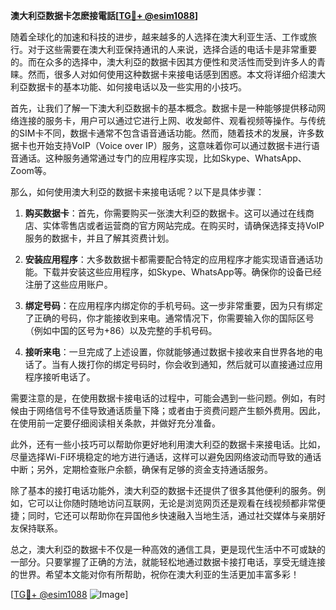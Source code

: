 **澳大利亞数据卡怎麽接電話[[TG💪+ @esim1088](https://t.me/s/esim1088)]**

随着全球化的加速和科技的进步，越来越多的人选择在澳大利亚生活、工作或旅行。对于这些需要在澳大利亚保持通讯的人来说，选择合适的电话卡是非常重要的。而在众多的选择中，澳大利亞的数据卡因其方便性和灵活性而受到许多人的青睐。然而，很多人对如何使用这种数据卡来接电话感到困惑。本文将详细介绍澳大利亞数据卡的基本功能、如何接电话以及一些实用的小技巧。

首先，让我们了解一下澳大利亞数据卡的基本概念。数据卡是一种能够提供移动网络连接的服务卡，用户可以通过它进行上网、收发邮件、观看视频等操作。与传统的SIM卡不同，数据卡通常不包含语音通话功能。然而，随着技术的发展，许多数据卡也开始支持VoIP（Voice over IP）服务，这意味着你可以通过数据卡进行语音通话。这种服务通常通过专门的应用程序实现，比如Skype、WhatsApp、Zoom等。

那么，如何使用澳大利亞的数据卡来接电话呢？以下是具体步骤：

1. **购买数据卡**：首先，你需要购买一张澳大利亞的数据卡。这可以通过在线商店、实体零售店或者运营商的官方网站完成。在购买时，请确保选择支持VoIP服务的数据卡，并且了解其资费计划。

2. **安装应用程序**：大多数数据卡都需要配合特定的应用程序才能实现语音通话功能。下载并安装这些应用程序，如Skype、WhatsApp等。确保你的设备已经注册了这些应用账户。

3. **绑定号码**：在应用程序内绑定你的手机号码。这一步非常重要，因为只有绑定了正确的号码，你才能接收到来电。通常情况下，你需要输入你的国际区号（例如中国的区号为+86）以及完整的手机号码。

4. **接听来电**：一旦完成了上述设置，你就能够通过数据卡接收来自世界各地的电话了。当有人拨打你的绑定号码时，你会收到通知，然后就可以直接通过应用程序接听电话了。

需要注意的是，在使用数据卡接电话的过程中，可能会遇到一些问题。例如，有时候由于网络信号不佳导致通话质量下降；或者由于资费问题产生额外费用。因此，在使用前一定要仔细阅读相关条款，并做好充分准备。

此外，还有一些小技巧可以帮助你更好地利用澳大利亞的数据卡来接电话。比如，尽量选择Wi-Fi环境稳定的地方进行通话，这样可以避免因网络波动而导致的通话中断；另外，定期检查账户余额，确保有足够的资金支持通话服务。

除了基本的接打电话功能外，澳大利亞的数据卡还提供了很多其他便利的服务。例如，它可以让你随时随地访问互联网，无论是浏览网页还是观看在线视频都非常便捷；同时，它还可以帮助你在异国他乡快速融入当地生活，通过社交媒体与亲朋好友保持联系。

总之，澳大利亞的数据卡不仅是一种高效的通信工具，更是现代生活中不可或缺的一部分。只要掌握了正确的方法，就能轻松地通过数据卡接打电话，享受无缝连接的世界。希望本文能对你有所帮助，祝你在澳大利亚的生活更加丰富多彩！

[[TG💪+ @esim1088](https://t.me/s/esim1088) ![Image](https://i.postimg.cc/4NQfJmqS/Snipaste-2025-05-13-00-14-12.png)]
